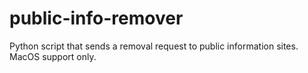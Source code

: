 # public-info-remover
Python script that sends a removal request to public information sites. MacOS support only.
